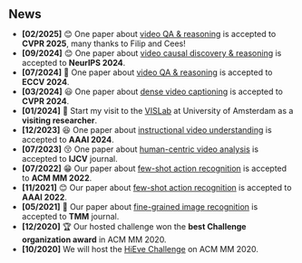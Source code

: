 <h1 id="news"></h1>

<h2 style="margin: 60px 0px 10px;">News</h2>

<ul>
<li><strong>[02/2025]</strong> 😊 One paper about <a href="./pub_img/entailment.txt">video QA & reasoning</a> is accepted to <strong>CVPR 2025</strong>, many thanks to Filip and Cees!</li>
<li><strong>[09/2024]</strong> 😊 One paper about <a href="./pub_img/mecd.txt">video causal discovery & reasoning</a> is accepted to <strong>NeurIPS 2024</strong>.</li>
  <li><strong>[07/2024]</strong> 🥳 One paper about <a href="https://www.ecva.net/papers/eccv_2024/papers_ECCV/papers/00720.pdf">video QA & reasoning</a> is accepted to <strong>ECCV 2024</strong>.</li>
  <li><strong>[03/2024]</strong> 😃 One paper about <a href="https://openaccess.thecvf.com/content/CVPR2024/html/Wu_DIBS_Enhancing_Dense_Video_Captioning_with_Unlabeled_Videos_via_Pseudo_CVPR_2024_paper.html
">dense video captioning</a> is accepted to <strong>CVPR 2024</strong>.</li>
   <li><strong>[01/2024]</strong> 🛫 Start my visit to the <a href="https://ivi.fnwi.uva.nl/vislab/">VISLab</a> at University of Amsterdam as a <strong>visiting researcher</strong>.</li>
  <li><strong>[12/2023]</strong> 😆 One paper about <a href="https://ojs.aaai.org/index.php/AAAI/article/view/27983
">instructional video understanding</a> is accepted to <strong>AAAI 2024</strong>.</li>
   <li><strong>[07/2023]</strong> 😚 One paper about <a href="https://link.springer.com/article/10.1007/s11263-023-01842-6
">human-centric video analysis</a> is accepted to  <strong>IJCV</strong> journal.</li>
  <li><strong>[07/2022]</strong> 😁 Our paper about <a href="https://arxiv.org/pdf/2207.09759">few-shot action recognition</a> is accepted to <strong>ACM MM 2022</strong>.</li>
  <li><strong>[11/2021]</strong> 😊 Our paper about <a href="https://ojs.aaai.org/index.php/AAAI/article/view/20029/19788">few-shot action recognition</a> is accepted to <strong>AAAI 2022</strong>.</li>
   <li><strong>[05/2021]</strong> 🥳 Our paper about <a href="https://ieeexplore.ieee.org/abstract/document/9459475/">fine-grained image recognition</a> is accepted to <strong>TMM</strong> journal.</li>
  <li><strong>[12/2020]</strong> 🏆 Our hosted challenge won the <strong>best Challenge organization award</strong> in ACM MM 2020.</li>
  <li><strong>[10/2020]</strong> We will host the <a href="http://humaninevents.org/">HiEve Challenge</a> on ACM MM 2020.</li>
</ul>
